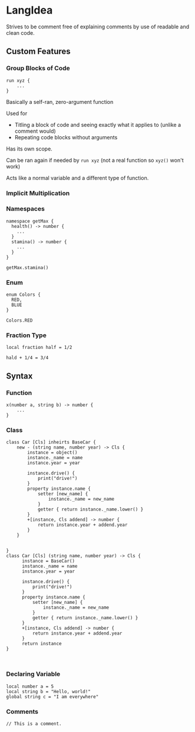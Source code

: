 # LangIdea

Strives to be comment free of explaining comments by use of readable and clean code.

## Custom Features
  ### Group Blocks of Code 
    
  ```
  run xyz {
      ...
  }
  ```
  Basically a self-ran, zero-argument function
  
  Used for 
  - Titling a block of code and seeing exactly what it applies to (unlike a comment would)
  - Repeating code blocks without arguments

  Has its own scope.

  Can be ran again if needed by `run xyz` (not a real function so `xyz()` won't work)
  
  Acts like a normal variable and a different type of function.

  ### Implicit Multiplication

  ### Namespaces
  ```
  namespace getMax {
    health() -> number {
      ...
    }
    stamina() -> number {
      ...
    }
  }
  ```
  ```
  getMax.stamina()
  ```
  ### Enum
  ```
  enum Colors {
    RED,
    BLUE
  }
  ```
  ```
  Colors.RED
  ```

  ### Fraction Type
  ```
  local fraction half = 1/2
  ```
  ```
  hald + 1/4 = 3/4
  ```

## Syntax
  ### Function
  ```
  x(number a, string b) -> number {
      ...
  }
  ```
  ### Class
  ```
  class Car [Cls] inheirts BaseCar {
      new - (string name, number year) -> Cls {
          instance = object()
          instance._name = name
          instance.year = year
      
          instance.drive() {
              print("drive!")
          }
          property instance.name {
              setter [new_name] {
                  instance._name = new_name
              }
              getter { return instance._name.lower() }
          }
          +[instance, Cls addend] -> number {
              return instance.year + addend.year
          }
      }
      

  }
  class Car [Cls] (string name, number year) -> Cls {
        instance = BaseCar()
        instance._name = name
        instance.year = year
    
        instance.drive() {
            print("drive!")
        }
        property instance.name {
            setter [new_name] {
                instance._name = new_name
            }
            getter { return instance._name.lower() }
        }
        +[instance, Cls addend] -> number {
            return instance.year + addend.year
        }
        return instance
 }



  ```
  

  ### Declaring Variable
  ```
  local number a = 5
  local string b = "Hello, world!"
  global string c = "I am everywhere"
  ```

  ### Comments
  ```
  // This is a comment.
  ```

